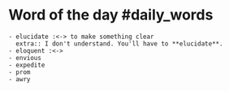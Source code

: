 # Word of the day #daily_words
	- elucidate :<-> to make something clear
	  extra:: I don't understand. You'll have to **elucidate**.
	- eloquent :<->
	- envious
	- expedite
	- prom
	- awry
